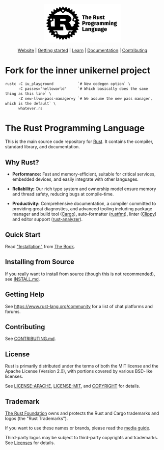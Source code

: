 <div align="center">
  <picture>
    <source media="(prefers-color-scheme: dark)" srcset="https://raw.githubusercontent.com/rust-lang/www.rust-lang.org/master/static/images/rust-social-wide-dark.svg">
    <source media="(prefers-color-scheme: light)" srcset="https://raw.githubusercontent.com/rust-lang/www.rust-lang.org/master/static/images/rust-social-wide-light.svg">
    <img alt="The Rust Programming Language: A language empowering everyone to build reliable and efficient software"
         src="https://raw.githubusercontent.com/rust-lang/www.rust-lang.org/master/static/images/rust-social-wide-light.svg"
         width="50%">
  </picture>

[Website][Rust] | [Getting started] | [Learn] | [Documentation] | [Contributing]
</div>

# Fork for the inner unikernel project

```shell
rustc -C iu_playground           `# New codegen option` \
      -C passes="helloworld"     `# Which basically does the same thing as this line` \
      -Z new-llvm-pass-manager=y `# We assume the new pass manager, which is the default` \
      whatever.rs
```

# The Rust Programming Language

This is the main source code repository for [Rust]. It contains the compiler,
standard library, and documentation.

[Rust]: https://www.rust-lang.org/
[Getting Started]: https://www.rust-lang.org/learn/get-started
[Learn]: https://www.rust-lang.org/learn
[Documentation]: https://www.rust-lang.org/learn#learn-use
[Contributing]: CONTRIBUTING.md

## Why Rust?

- **Performance:** Fast and memory-efficient, suitable for critical services, embedded devices, and easily integrate with other languages.

- **Reliability:** Our rich type system and ownership model ensure memory and thread safety, reducing bugs at compile-time.

- **Productivity:** Comprehensive documentation, a compiler committed to providing great diagnostics, and advanced tooling including package manager and build tool ([Cargo]), auto-formatter ([rustfmt]), linter ([Clippy]) and editor support ([rust-analyzer]).

[Cargo]: https://github.com/rust-lang/cargo
[rustfmt]: https://github.com/rust-lang/rustfmt
[Clippy]: https://github.com/rust-lang/rust-clippy
[rust-analyzer]: https://github.com/rust-lang/rust-analyzer

## Quick Start

Read ["Installation"] from [The Book].

["Installation"]: https://doc.rust-lang.org/book/ch01-01-installation.html
[The Book]: https://doc.rust-lang.org/book/index.html

## Installing from Source

If you really want to install from source (though this is not recommended), see
[INSTALL.md](INSTALL.md).

## Getting Help

See https://www.rust-lang.org/community for a list of chat platforms and forums.

## Contributing

See [CONTRIBUTING.md](CONTRIBUTING.md).

## License

Rust is primarily distributed under the terms of both the MIT license and the
Apache License (Version 2.0), with portions covered by various BSD-like
licenses.

See [LICENSE-APACHE](LICENSE-APACHE), [LICENSE-MIT](LICENSE-MIT), and
[COPYRIGHT](COPYRIGHT) for details.

## Trademark

[The Rust Foundation][rust-foundation] owns and protects the Rust and Cargo
trademarks and logos (the "Rust Trademarks").

If you want to use these names or brands, please read the
[media guide][media-guide].

Third-party logos may be subject to third-party copyrights and trademarks. See
[Licenses][policies-licenses] for details.

[rust-foundation]: https://foundation.rust-lang.org/
[media-guide]: https://foundation.rust-lang.org/policies/logo-policy-and-media-guide/
[policies-licenses]: https://www.rust-lang.org/policies/licenses
